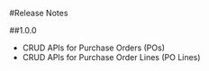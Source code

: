 #Release Notes

##1.0.0
* CRUD APIs for Purchase Orders (POs)
* CRUD APIs for Purchase Order Lines (PO Lines)
